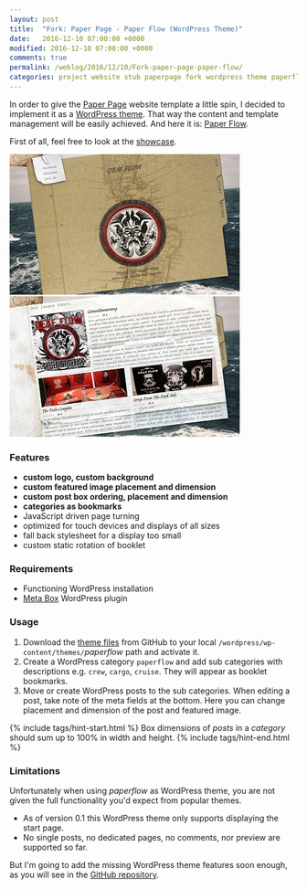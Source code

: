 ```yaml
---
layout: post
title:  "Fork: Paper Page - Paper Flow (WordPress Theme)"
date:   2016-12-10 07:00:00 +0000
modified: 2016-12-10 07:00:00 +0000 
comments: true
permalink: /weblog/2016/12/10/Fork-paper-page-paper-flow/
categories: project website stub paperpage fork wordpress theme paperflow deaf flow php html
---
```


In order to give the [Paper Page][paperpage] website template a little spin, I decided to implement it as a [WordPress theme][wordpressthheme]. That way the content and template management will be easily achieved. And here it is: [Paper Flow][paperflow].

<!--more-->

First of all, feel free to look at the [showcase][deafflow].


![demo-image0][paperflow-showcase0] 
![demo-image1][paperflow-showcase1]


### Features
 
 - **custom logo, custom background**
 - **custom featured image placement and dimension**
 - **custom post box ordering, placement and dimension**
 - **categories as bookmarks**
 - JavaScript driven page turning
 - optimized for touch devices and displays of all sizes
 - fall back stylesheet for a display too small
 - custom static rotation of booklet


### Requirements

 - Functioning WordPress installation
 - [Meta Box][metabox] WordPress plugin


### Usage

1) Download the [theme files][paperflow] from GitHub to your local `/wordpress/wp-content/themes/`*paperflow* path and activate it.
2) Create a WordPress category `paperflow` and add sub categories with descriptions e.g. `crew`, `cargo`, `cruise`. They will appear as booklet bookmarks.
3) Move or create WordPress posts to the sub categories. When editing a post, take note of the meta fields at the bottom. Here you can change placement and dimension of the post and featured image.


{% include tags/hint-start.html %}
Box dimensions of *posts* in a *category* should sum up to 100% in width and height.
{% include tags/hint-end.html %}




### Limitations

Unfortunately when using *paperflow* as WordPress theme, you are not given the full functionality you'd expect from popular themes.

 - As of version 0.1 this WordPress theme only supports displaying the start page.
 - No single posts, no dedicated pages, no comments, nor preview are supported so far.

 
 
But I'm going to add the missing WordPress theme features soon enough, as you will see in the [GitHub repository][paperflow].




[paperpage]: https://github.com/newtork/website-stub/tree/master/paperpage
[stub]: https://github.com/newtork/website-stub
[wordpressthheme]: https://wordpress.org/themes/
[deafflow]: https://deafflow.com/
[paperflow]: https://github.com/newtork/website-stub/tree/master/paperflow
[metabox]: https://wordpress.org/plugins/meta-box/
[paperflow-showcase0]: /content-images/paperflow-showcase0.jpg
[paperflow-showcase1]: /content-images/paperflow-showcase1.jpg